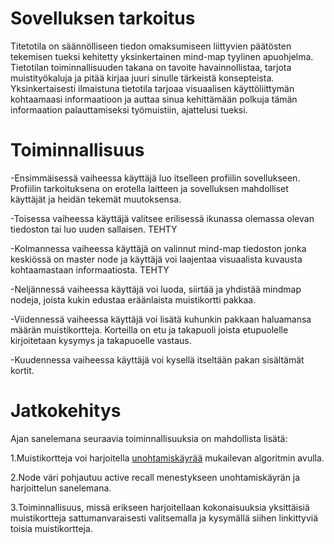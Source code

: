 # Sovelluksen tarkoitus
Titetotila on säännölliseen tiedon omaksumiseen liittyvien päätösten tekemisen tueksi kehitetty yksinkertainen mind-map tyylinen apuohjelma. Tietotilan toiminnallisuuden takana on tavoite havainnollistaa, tarjota muistityökaluja ja pitää kirjaa juuri sinulle tärkeistä konsepteista. Yksinkertaisesti ilmaistuna tietotila tarjoaa visuaalisen käyttöliittymän kohtaamaasi informaatioon ja auttaa sinua kehittämään polkuja tämän informaation palauttamiseksi työmuistiin, ajattelusi tueksi. 

# Toiminnallisuus
-Ensimmäisessä vaiheessa käyttäjä luo itselleen profiilin sovellukseen. Profiilin tarkoituksena on erotella laitteen ja sovelluksen mahdolliset käyttäjät ja heidän tekemät muutoksensa. 

-Toisessa vaiheessa käyttäjä valitsee erilisessä ikunassa olemassa olevan tiedoston tai luo uuden sallaisen. TEHTY

-Kolmannessa vaiheessa käyttäjä on valinnut mind-map tiedoston jonka keskiössä on master node ja käyttäjä voi laajentaa visuaalista kuvausta kohtaamastaan informaatiosta.  TEHTY

-Neljännessä vaiheessa käyttäjä voi luoda, siirtää ja yhdistää mindmap nodeja, joista kukin edustaa eräänlaista muistikortti pakkaa. 

-Viidennessä vaiheessa käyttäjä voi lisätä kuhunkin pakkaan haluamansa määrän muistikortteja. Korteilla on etu ja takapuoli joista etupuolelle kirjoitetaan kysymys ja takapuoelle vastaus.

-Kuudennessa vaiheessa käyttäjä voi kysellä itseltään pakan sisältämät kortit. 

# Jatkokehitys
Ajan sanelemana seuraavia toiminnallisuuksia on mahdollista lisätä:

1.Muistikortteja voi harjoitella [unohtamiskäyrää](https://en.wikipedia.org/wiki/Forgetting_curve) mukailevan algoritmin avulla.

2.Node väri pohjautuu active recall menestykseen unohtamiskäyrän ja harjoittelun sanelemana.

3.Toiminnallisuus, missä erikseen harjoitellaan kokonaisuuksia yksittäisiä muistikortteja sattumanvaraisesti valitsemalla ja kysymällä siihen linkittyviä toisia muistikortteja. 


